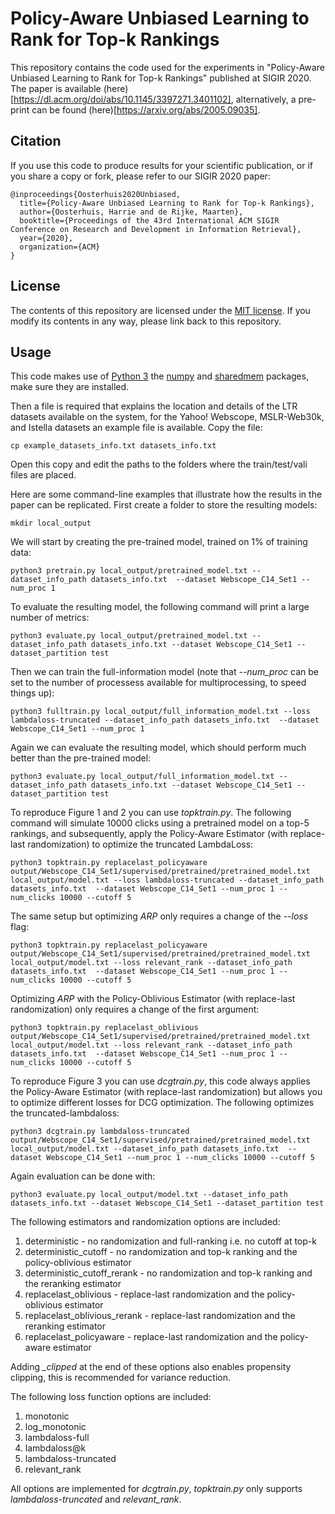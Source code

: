 # Policy-Aware Unbiased Learning to Rank for Top-k Rankings
This repository contains the code used for the experiments in "Policy-Aware Unbiased Learning to Rank for Top-k Rankings" published at SIGIR 2020. The paper is available (here)[https://dl.acm.org/doi/abs/10.1145/3397271.3401102], alternatively, a pre-print can be found (here)[https://arxiv.org/abs/2005.09035].

Citation
--------

If you use this code to produce results for your scientific publication, or if you share a copy or fork, please refer to our SIGIR 2020 paper:

```
@inproceedings{Oosterhuis2020Unbiased,
  title={Policy-Aware Unbiased Learning to Rank for Top-k Rankings},
  author={Oosterhuis, Harrie and de Rijke, Maarten},
  booktitle={Proceedings of the 43rd International ACM SIGIR Conference on Research and Development in Information Retrieval},
  year={2020},
  organization={ACM}
}
```

License
-------

The contents of this repository are licensed under the [MIT license](LICENSE). If you modify its contents in any way, please link back to this repository.


Usage
-------

This code makes use of [Python 3](https://www.python.org/) the [numpy](https://numpy.org/) and [sharedmem](https://github.com/rainwoodman/sharedmem) packages, make sure they are installed.

Then a file is required that explains the location and details of the LTR datasets available on the system, for the Yahoo! Webscope, MSLR-Web30k, and Istella datasets an example file is available. Copy the file:
```
cp example_datasets_info.txt datasets_info.txt
```
Open this copy and edit the paths to the folders where the train/test/vali files are placed.

Here are some command-line examples that illustrate how the results in the paper can be replicated.
First create a folder to store the resulting models:
```
mkdir local_output
```
We will start by creating the pre-trained model, trained on 1% of training data:
```
python3 pretrain.py local_output/pretrained_model.txt --dataset_info_path datasets_info.txt  --dataset Webscope_C14_Set1 --num_proc 1
```
To evaluate the resulting model, the following command will print a large number of metrics:
```
python3 evaluate.py local_output/pretrained_model.txt --dataset_info_path datasets_info.txt --dataset Webscope_C14_Set1 --dataset_partition test 
```
Then we can train the full-information model (note that *--num_proc* can be set to the number of processess available for multiprocessing, to speed things up):
```
python3 fulltrain.py local_output/full_information_model.txt --loss lambdaloss-truncated --dataset_info_path datasets_info.txt  --dataset Webscope_C14_Set1 --num_proc 1
```
Again we can evaluate the resulting model, which should perform much better than the pre-trained model:
```
python3 evaluate.py local_output/full_information_model.txt --dataset_info_path datasets_info.txt --dataset Webscope_C14_Set1 --dataset_partition test 
```
To reproduce Figure 1 and 2 you can use *topktrain.py*.
The following command will simulate 10000 clicks using a pretrained model on a top-5 rankings, and subsequently, apply the Policy-Aware Estimator (with replace-last randomization) to optimize the truncated LambdaLoss:
```
python3 topktrain.py replacelast_policyaware  output/Webscope_C14_Set1/supervised/pretrained/pretrained_model.txt local_output/model.txt --loss lambdaloss-truncated --dataset_info_path datasets_info.txt  --dataset Webscope_C14_Set1 --num_proc 1 --num_clicks 10000 --cutoff 5
```
The same setup but optimizing *ARP* only requires a change of the *--loss* flag:
```
python3 topktrain.py replacelast_policyaware  output/Webscope_C14_Set1/supervised/pretrained/pretrained_model.txt local_output/model.txt --loss relevant_rank --dataset_info_path datasets_info.txt  --dataset Webscope_C14_Set1 --num_proc 1 --num_clicks 10000 --cutoff 5
```
Optimizing *ARP* with the Policy-Oblivious Estimator (with replace-last randomization) only requires a change of the first argument:
```
python3 topktrain.py replacelast_oblivious  output/Webscope_C14_Set1/supervised/pretrained/pretrained_model.txt local_output/model.txt --loss relevant_rank --dataset_info_path datasets_info.txt  --dataset Webscope_C14_Set1 --num_proc 1 --num_clicks 10000 --cutoff 5
```
To reproduce Figure 3 you can use *dcgtrain.py*, this code always applies the Policy-Aware Estimator (with replace-last randomization) but allows you to optimize different losses for DCG optimization.
The following optimizes the truncated-lambdaloss:
```
python3 dcgtrain.py lambdaloss-truncated output/Webscope_C14_Set1/supervised/pretrained/pretrained_model.txt local_output/model.txt --dataset_info_path datasets_info.txt  --dataset Webscope_C14_Set1 --num_proc 1 --num_clicks 10000 --cutoff 5
```
Again evaluation can be done with:
```
python3 evaluate.py local_output/model.txt --dataset_info_path datasets_info.txt --dataset Webscope_C14_Set1 --dataset_partition test 
```

The following estimators and randomization options are included:
1. deterministic - no randomization and full-ranking i.e. no cutoff at top-k
2. deterministic_cutoff - no randomization and top-k ranking and the policy-oblivious estimator
3. deterministic_cutoff_rerank - no randomization and top-k ranking and the reranking estimator
4. replacelast_oblivious - replace-last randomization and the policy-oblivious estimator
5. replacelast_oblivious_rerank - replace-last randomization and the reranking estimator
6. replacelast_policyaware - replace-last randomization and the policy-aware estimator

Adding *_clipped* at the end of these options also enables propensity clipping, this is recommended for variance reduction.

The following loss function options are included:
1. monotonic
2. log_monotonic
3. lambdaloss-full
4. lambdaloss@k
5. lambdaloss-truncated
6. relevant_rank

All options are implemented for *dcgtrain.py*, *topktrain.py* only supports *lambdaloss-truncated* and *relevant_rank*.
